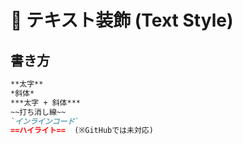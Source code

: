 
# 📌 テキスト装飾 (Text Style)

## 書き方
```markdown
**太字**
*斜体*
***太字 + 斜体***
~~打ち消し線~~
`インラインコード`
==ハイライト==  (※GitHubでは未対応)
```
